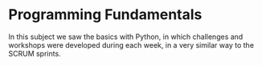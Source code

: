 
# Programming Fundamentals

In this subject we saw the basics with Python, in which challenges and workshops were developed during each week, in a very similar way to the SCRUM sprints.
